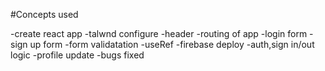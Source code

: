 #Concepts used

-create react app
-talwnd configure
-header
-routing of app
-login form
-sign up form
-form validatation
-useRef
-firebase deploy
-auth,sign in/out logic
-profile update
-bugs fixed
